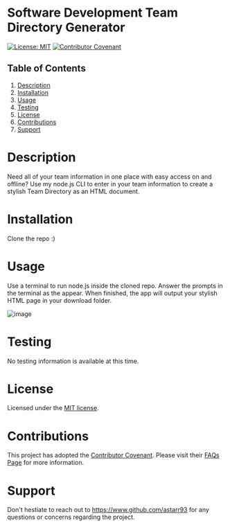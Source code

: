 # Software Development Team Directory Generator  
  [![License: MIT](https://img.shields.io/badge/License-MIT-yellow.svg)](https://opensource.org/licenses/MIT) [![Contributor Covenant](https://img.shields.io/badge/Contributor%20Covenant-v2.0%20adopted-ff69b4.svg)](https://www.contributor-covenant.org/version/2/0/code_of_conduct/)

## Table of Contents

  1. [Description](#description)  
  2. [Installation](#installation)  
  3. [Usage](#usage)  
  4. [Testing](#testing)    
  5. [License](#license)    
  6. [Contributions](#contributions)    
  7. [Support](#support)    

  
# Description


Need all of your team information in one place with easy access on and offline? Use my node.js CLI to enter in your team information to create a stylish Team Directory as an HTML document.  


# Installation  


Clone the repo :)  


# Usage  


Use a terminal to run node.js inside the cloned repo. Answer the prompts in the terminal as the appear. When finished, the app will output your stylish HTML page in your download folder.  

![image](https://user-images.githubusercontent.com/47404581/95309252-e65e0e00-0858-11eb-82e5-5a34a06ef921.png)

# Testing  


No testing information is available at this time.  


# License  


Licensed under the [MIT license](https://spdx.org/licenses/MIT.html).


# Contributions  


This project has adopted the [Contributor Covenant](https://www.contributor-covenant.org/). Please visit their [FAQs Page](https://www.contributor-covenant.org/faq/) for more information.  


# Support  


Don't hestiate to reach out to https://www.github.com/astarr93 for any questions or concerns regarding the project.

